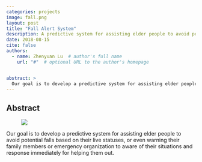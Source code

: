 ```yaml
---
categories: projects
image: fall.png
layout: post
title: "Fall Alert System"
description: A predictive system for assisting elder people to avoid potential falls.
date: 2018-08-15
cite: false
authors:
  - name: Zhenyuan Lu  # author's full name
    url: "#"  # optional URL to the author's homepage


abstract: >
  Our goal is to develop a predictive system for assisting elder people to avoid potential falls based on their live statuses, or even warning their family members or emergency organization to aware of their situations and response immediately for helping them out.
---
```


## Abstract

<figure>
<img src="{{ '/assets/img/projects/fall.png' | relative_url }}" />
</figure>

Our goal is to develop a predictive system for assisting elder people to avoid potential falls based on their live statuses, or even warning their family members or emergency organization to aware of their situations and response immediately for helping them out.
